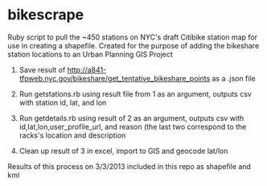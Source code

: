bikescrape
==========

Ruby script to pull the ~450 stations on NYC's draft Citibike station map for use in creating a shapefile.  Created for the purpose of adding the bikeshare station locations to an Urban Planning GIS Project

1) Save result of http://a841-tfpweb.nyc.gov/bikeshare/get_tentative_bikeshare_points as a .json file

2) Run getstations.rb using result file from 1 as an argument, outputs csv with station id, lat, and lon

3) Run getdetails.rb using result of 2 as an argument, outputs csv with id,lat,lon,user_profile_url, and reason (the last two correspond to the racks's location and description

4) Clean up result of 3 in excel, import to GIS and geocode lat/lon

Results of this process on 3/3/2013 included in this repo as shapefile and kml

